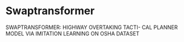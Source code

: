 # Swaptransformer
SWAPTRANSFORMER: HIGHWAY OVERTAKING TACTI- CAL PLANNER MODEL VIA IMITATION LEARNING ON OSHA DATASET
